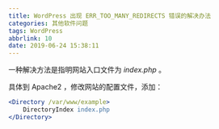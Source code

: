 ```yaml
---
title: WordPress 出现 ERR_TOO_MANY_REDIRECTS 错误的解决办法
categories: 其他软件问题
tags: WordPress
abbrlink: 10
date: 2019-06-24 15:38:11
---
```

一种解决方法是指明网站入口文件为 *index.php* 。

具体到 Apache2 ，修改网站的配置文件，添加：

```apache
<Directory /var/www/example>
    DirectoryIndex index.php
</Directory>
```

